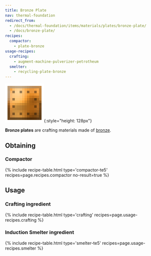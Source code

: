 ```yaml
---
title: Bronze Plate
nav: thermal-foundation
redirect_from:
  - /docs/thermal-foundation/items/materials/plates/bronze-plate/
  - /docs/bronze-plate/
recipes:
  compactor:
    - plate-bronze
usage-recipes:
  crafting:
    - augment-machine-pulverizer-petrotheum
  smelter:
    - recycling-plate-bronze
---
```


![Bronze plate](/assets/images/thermal-foundation/plate-bronze.png){:style="height: 128px"}


**Bronze plates** are crafting materials made of [bronze](/docs/thermal-foundation/bronze-ingot/).


Obtaining
---------

### Compactor
{% include recipe-table.html type='compactor-te5' recipes=page.recipes.compactor no-result=true %}


Usage
-----

### Crafting ingredient
{% include recipe-table.html type='crafting' recipes=page.usage-recipes.crafting %}

### Induction Smelter ingredient
{% include recipe-table.html type='smelter-te5' recipes=page.usage-recipes.smelter %}
